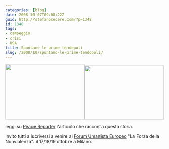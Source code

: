 ```yaml
---
categories: [blog]
date: 2008-10-07T09:08:22Z
guid: http://stefanocecere.com/?p=1348
id: 1348
tags:
- campeggio
- crisi
- USA
title: Spuntano le prime tendopoli
slug: /2008/10/spuntano-le-prime-tendopoli/
---
```


[<img class="alignnone size-full wp-image-1349" title="2008198259" src="http://stefanocecere.com/wp-content/uploads/sites/3/2008/10/2008198259.jpg" alt="" width="250" height="174" />](http://stefanocecere.com/wp-content/uploads/sites/3/2008/10/2008198259.jpg)[<img class="alignnone size-full wp-image-1350" title="20081965371_1" src="http://stefanocecere.com/wp-content/uploads/sites/3/2008/10/20081965371_1.jpg" alt="" width="250" height="169" />](http://stefanocecere.com/wp-content/uploads/sites/3/2008/10/20081965371_1.jpg)

leggi su [Peace Reporter](http://www.peacereporter.net/dettaglio_articolo.php?idc=&idart=12360) l'articolo che racconta questa storia.

invito tutti a iscriversi a venire al [Forum Umanista Europeo](http://www.humanistforum.eu/it/info/home) "La Forza della Nonviolenza". il 17/18/19 ottobre a Milano.